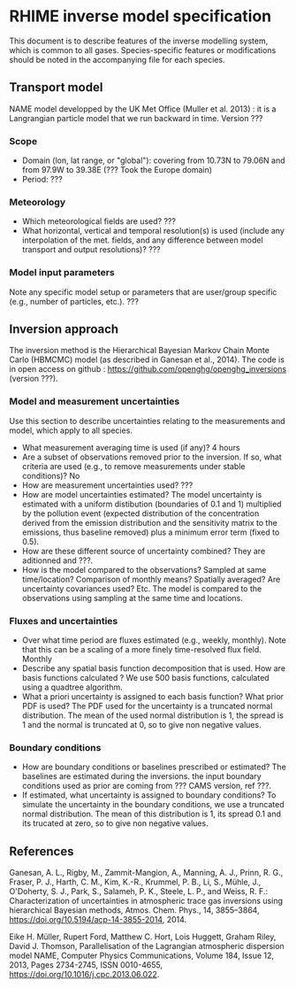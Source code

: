 # RHIME inverse model specification

This document is to describe features of the inverse modelling system, which is common to all gases. Species-specific features or modifications should be noted in the accompanying file for each species.

## Transport model

NAME model developped by the UK Met Office (Muller et al. 2013) : it is a Langrangian particle model that we run backward in time. 
Version ???

### Scope

- Domain (lon, lat range, or "global"): covering from 10.73N to 79.06N and from 97.9W to 39.38E (??? Took the Europe domain)
- Period: ???

### Meteorology

- Which meteorological fields are used? 
???
- What horizontal, vertical and temporal resolution(s) is used (include any interpolation of the met. fields, and any difference between model transport and output resolutions)?
???

### Model input parameters

Note any specific model setup or parameters that are user/group specific (e.g., number of particles, etc.). 
???

## Inversion approach

The inversion method is the Hierarchical Bayesian Markov Chain Monte Carlo (HBMCMC) model (as described in Ganesan et al., 2014). The code is in open access on github : https://github.com/openghg/openghg_inversions (version ???).

### Model and measurement uncertainties

Use this section to describe uncertainties relating to the measurements and model, which apply to all species. 

- What measurement averaging time is used (if any)?
4 hours
- Are a subset of observations removed prior to the inversion. If so, what criteria are used (e.g., to remove measurements under stable conditions)? 
No
- How are measurement uncertainties used?
???
- How are model uncertainties estimated?
The model uncertainty is estimated with a uniform distibution (boundaries of 0.1 and 1) multiplied by the pollution event (expected distribution of the concentration derived from the emission distribution and the sensitivity matrix to the emissions, thus baseline removed) plus a minimum error term (fixed to 0.5).
- How are these different source of uncertainty combined?
They are aditionned and ???.
- How is the model compared to the observations? Sampled at same time/location? Comparison of monthly means? Spatially averaged? Are uncertainty covariances used? Etc. 
The model is compared to the observations using sampling at the same time and locations.

### Fluxes and uncertainties

- Over what time period are fluxes estimated (e.g., weekly, monthly). Note that this can be a scaling of a more finely time-resolved flux field. 
Monthly
- Describe any spatial basis function decomposition that is used. How are basis functions calculated ? 
We use 500 basis functions, calculated using a quadtree algorithm.
- What a priori uncertainty is assigned to each basis function? What prior PDF is used? 
The PDF used for the uncertainty is a truncated normal distribution. The mean of the used normal distribution is 1, the spread is 1 and the normal is truncated at 0, so to give non negative values.

### Boundary conditions

- How are boundary conditions or baselines prescribed or estimated? 
The baselines are estimated during the inversions. the input boundary conditions used as prior are coming from ??? CAMS version, ref ???.
- If estimated, what uncertainty is assigned to boundary conditions? 
To simulate the uncertainty in the boundary conditions, we use a truncated normal distribution. The mean of this distribution is 1, its spread 0.1 and its trucated at zero, so to give non negative values.

## References
Ganesan, A. L., Rigby, M., Zammit-Mangion, A., Manning, A. J., Prinn, R. G., Fraser, P. J., Harth, C. M., Kim, K.-R., Krummel, P. B., Li, S., Mühle, J., O'Doherty, S. J., Park, S., Salameh, P. K., Steele, L. P., and Weiss, R. F.: Characterization of uncertainties in atmospheric trace gas inversions using hierarchical Bayesian methods, Atmos. Chem. Phys., 14, 3855–3864, https://doi.org/10.5194/acp-14-3855-2014, 2014.

Eike H. Müller, Rupert Ford, Matthew C. Hort, Lois Huggett, Graham Riley, David J. Thomson, Parallelisation of the Lagrangian atmospheric dispersion model NAME, Computer Physics Communications, Volume 184, Issue 12, 2013, Pages 2734-2745, ISSN 0010-4655, https://doi.org/10.1016/j.cpc.2013.06.022.
